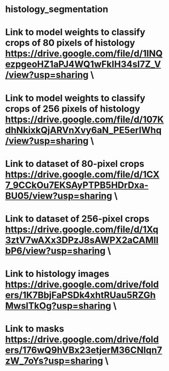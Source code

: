 # histology_segmentation
# Link to model weights to classify crops of 80 pixels of histology https://drive.google.com/file/d/1INQezpgeoHZ1aPJ4WQ1wFkIH34sI7Z_V/view?usp=sharing \\
# Link to model weights to classify crops of 256 pixels of histology https://drive.google.com/file/d/107KdhNkixkQjARVnXvy6aN_PE5erIWhq/view?usp=sharing \\
# Link to dataset of 80-pixel crops https://drive.google.com/file/d/1CX7_9CCkOu7EKSAyPTPB5HDrDxa-BU05/view?usp=sharing \\
# Link to dataset of 256-pixel crops https://drive.google.com/file/d/1Xq3ztV7wAXx3DPzJ8sAWPX2aCAMIIbP6/view?usp=sharing \\
# Link to histology images https://drive.google.com/drive/folders/1K7BbjFaPSDk4xhtRUau5RZGhMwslTkOg?usp=sharing \\
# Link to masks https://drive.google.com/drive/folders/176wQ9hVBx23etjerM36CNIqn7zW_7oYs?usp=sharing \\
